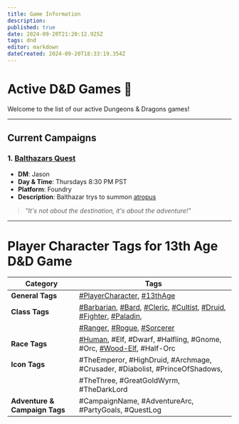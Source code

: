 ```yaml
---
title: Game Information
description: 
published: true
date: 2024-09-20T21:20:12.925Z
tags: dnd
editor: markdown
dateCreated: 2024-09-20T18:33:19.354Z
---
```


# Active D&D Games 🐉

Welcome to the list of our active Dungeons & Dragons games!

---

## Current Campaigns

### 1. **[Balthazars Quest](/13thAge/Balthazar/home)**
- **DM**: Jason
- **Day & Time**: Thursdays 8:30 PM PST
- **Platform**: Foundry
- **Description**: Balthazar trys to summon [atropus](/13thAge/Balthazar/elder-evils/atropus)
> *"It's not about the destination, it's about the adventure!"*

---

# Player Character Tags for 13th Age D&D Game

| **Category**             | **Tags**                                                                                   |
|--------------------------|--------------------------------------------------------------------------------------------|
| **General Tags**         | [#PlayerCharacter](/t/character), [#13thAge](/t/13thage)                     |
| **Class Tags**           | [#Barbarian](?tags=13thage,barbarian), [#Bard](/t/bard), [#Cleric](/t/cleric), [#Cultist](/t/cultist), [#Druid](/t/druid), [#Fighter](/t/fighter), [#Paladin](/t/paladin),      |
|                          | [#Ranger](/t/ranger), [#Rogue](/t/rogue), [#Sorcerer](/t/sorcerer)                                             |
| **Race Tags**            | [#Human](/t/human), #Elf, #Dwarf, #Halfling, #Gnome, #Orc, [#Wood-Elf](/t/woodelf), #Half-Orc                     |
| **Icon Tags**            | #TheEmperor, #HighDruid, #Archmage, #Crusader, #Diabolist, #PrinceOfShadows,           |
|                          | #TheThree, #GreatGoldWyrm, #TheDarkLord                                                  |
| **Adventure & Campaign Tags** | #CampaignName, #AdventureArc, #PartyGoals, #QuestLog                                |